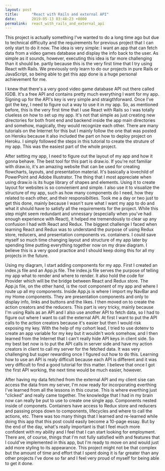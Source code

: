 ```yaml
---
layout: post
title:      "React with Rails and external API"
date:       2019-05-13 03:48:23 +0000
permalink:  react_with_rails_and_external_api
---
```



This project is actually something I've wanted to do a long time ago but due to technical difficulty and the requirements for previous project that I can only start to do it now. The idea is very simple: I want an app that can fetch data from a video games database and display the info back to the user. As simple as it sounds, however, executing this idea is far more challenging than it should be. partly because this is the very first time that I try using React with Rails. We previously only learn to do our projects in pure Rails or JavaScript, so being able to get this app done is a huge personal achievement for me.

I knew that there's a very good video game database API out there called IGDB. It's a free API and contains pretty much everything I want for my app. Signing up for the API's key is very simple and straigthforward. Once I've got the key, I need to figure out a way to use it in my app. So, as mentioned before, this is the very first time that I use React with Rails so I was totally clueless on how to set up my app. It's not that simple as just creating new directories for both front end and backend inside the app main directories and somehow, magically, they would recognize each other. There are many tutorials on the Internet for this but I mainly follow the one that was posted on Heroku because it also included the part on how to deploy project on Heroku. I simply followed the steps in this tutorial to create the struture of my app. This was the easiest part of the whole project.

After setting my app, I need to figure out the layout of my app and how it gonna behave. The best tool for this part is draw.io. If you're not familiar with draw.io, it's an amazing website that can be used for creating flowcharts, layouts, and presentation material. It's basically a lovechild of PowerPoint and Adobe Illustrator. The thing that I most appreciate when using draw.io is its huge library of shapes and elements. Using it to create layout for websites is so convienient and simple. I also use it to visualize the structure of my app, such as how many components do I need, how they related to each other, and their responsibilties. Took me a day or two just to get this done, mainly because I wasn't sure what I want my app to do and what it should have to satisfy all the requirements for the project. While this step might seem redundant and unnessary (especially when you've had enough experience with React), it helped me tremendously to clear up any confusion I had with React and Redux. The biggest challenge I faced when learning React and Redux was to understand the purpose of using Redux store, reducers, and presentation components vs. containers. I could save myself so much time changing layout and structure of my app later by spending time putting everything together now on my draw diagram. I believe this is a very good practice and I should keep doing this for all my projects in the future. 

Using my diagram, I start adding components for my app. First I created an index.js file and an App.js file. The index.js file serves the purpose of telling my app what to render and where to render. It also hold the code for Provider which will be the bridge between React and Redux store. The App.js file, on the other hand, is the root component of my app
and where I route up all my components. Inside App.js is where I import my NavBar and my Home components. They are presentation components and only to display info, links and buttons and the likes. 
I then moved on to create the action creators and the reducers. This part is very tricky, mainly because I'm using Rails as an API and I also use another API to fetch data, so I had to figure out where I want to call the external API. At first I want to put the API calls to the action creators because it's easier but then I would risk exposing my key. With the help of my cohort lead, I tried to use dotenv to create an app variable for my key but it wouldn't work somehow, and I then learned from the Internet that I can't really hide API keys in client side. So my best bet now is to put the API calls in server side and have my action creators in client to call my server for the fetched data. It was very challenging but super rewarding once I figured out how to do this. Learning how to use an API is realy difficult because each API is different and it was very difficult to find a good tutorial for this matter. I believe that once I got the first API working, the next time would be much easier, however. 

After having my data fetched from the external API and my client sise can access the data from my server, I'm now ready for incorporating everthing I've learned from all the lessons in this course. This is where everthing just "clicked" and really came together. The knowledge that I had in my brain now can really be put to use to create one single app. Components nested inside of componets. Containers have access to Redux store and reducers and passing props down to components, lifecycles and where to call the actions, etc. There was too many things that I learned and re-learned while doing this app that this post could easily become a 10-page essay. But by the end of the day, what's really important is that I feel much more confident with my ability and I feel that I can start looking for employment. There are, of course, things that I'm not fully satisfied with and features that I could've implemented in this app, but I'm ready to move on and would just add more styling to its appearance. This project might not be that complex but the amount of time and effort that I spent doing it is far greater than any other projects I've done so far and I feel very proud of myself for being able to get it done.

